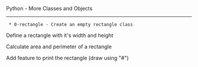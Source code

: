Python - More Classes and Objects


------------------------------------------


	 * 0-rectangle - Create an empty rectangle class


Define a rectangle with it's width and height


Calculate area and perimeter of a rectangle


Add feature to print the rectangle (draw using "#")


